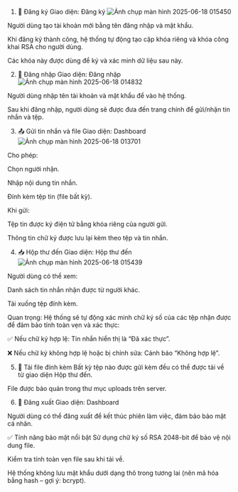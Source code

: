 1. 🔐 Đăng ký
Giao diện: Đăng ký
![Ảnh chụp màn hình 2025-06-18 015450](https://github.com/user-attachments/assets/1cfeccde-3d54-471c-b085-a16b65dbd15a)


Người dùng tạo tài khoản mới bằng tên đăng nhập và mật khẩu.

Khi đăng ký thành công, hệ thống tự động tạo cặp khóa riêng và khóa công khai RSA cho người dùng.

Các khóa này được dùng để ký và xác minh dữ liệu sau này.

2. 🔑 Đăng nhập
Giao diện: Đăng nhập
![Ảnh chụp màn hình 2025-06-18 014832](https://github.com/user-attachments/assets/48871183-c5b1-430d-abdc-25e7a1dd1faf)

Người dùng nhập tên tài khoản và mật khẩu để vào hệ thống.

Sau khi đăng nhập, người dùng sẽ được đưa đến trang chính để gửi/nhận tin nhắn và tệp.

3. 📤 Gửi tin nhắn và file
Giao diện: Dashboard
![Ảnh chụp màn hình 2025-06-18 013701](https://github.com/user-attachments/assets/1fcf421b-a22a-4118-bc16-7e6780de7d0a)

Cho phép:

Chọn người nhận.

Nhập nội dung tin nhắn.

Đính kèm tệp tin (file bất kỳ).

Khi gửi:

Tệp tin được ký điện tử bằng khóa riêng của người gửi.

Thông tin chữ ký được lưu lại kèm theo tệp và tin nhắn.

4. 📥 Hộp thư đến
Giao diện: Hộp thư đến
![Ảnh chụp màn hình 2025-06-18 015439](https://github.com/user-attachments/assets/e9a6ba45-824a-4aed-9fd3-57f03a4ee4ac)

Người dùng có thể xem:

Danh sách tin nhắn nhận được từ người khác.

Tải xuống tệp đính kèm.

Quan trọng: Hệ thống sẽ tự động xác minh chữ ký số của các tệp nhận được để đảm bảo tính toàn vẹn và xác thực:

✅ Nếu chữ ký hợp lệ: Tin nhắn hiển thị là “Đã xác thực”.

❌ Nếu chữ ký không hợp lệ hoặc bị chỉnh sửa: Cảnh báo “Không hợp lệ”.

5. 📎 Tải file đính kèm
Bất kỳ tệp nào được gửi kèm đều có thể được tải về từ giao diện Hộp thư đến.

File được bảo quản trong thư mục uploads trên server.

6. 🚪 Đăng xuất
Giao diện: Dashboard

Người dùng có thể đăng xuất để kết thúc phiên làm việc, đảm bảo bảo mật cá nhân.

✅ Tính năng bảo mật nổi bật
Sử dụng chữ ký số RSA 2048-bit để bảo vệ nội dung file.

Kiểm tra tính toàn vẹn file sau khi tải về.

Hệ thống không lưu mật khẩu dưới dạng thô trong tương lai (nên mã hóa bằng hash – gợi ý: bcrypt).
